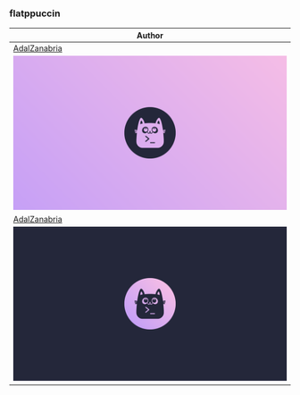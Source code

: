 <h3>flatppuccin</h3><table><thead><tr><th>Author</th></tr></thead><tbody><tr><td><a href="https://github.com/AdalZanabria">AdalZanabria</a></td></tr><tr><td><img src="flatppuccin_4k_macchiato_inverted.png"/></td></tr><tr><td><a href="https://github.com/AdalZanabria">AdalZanabria</a></td></tr><tr><td><img src="flatppuccin_4k_macchiato.png"/></td></tr></tbody></table>
